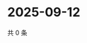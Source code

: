 # 2025-09-12

共 0 条

<!-- BEGIN ZHIHUVIDEO -->
<!-- 最后更新时间 Fri Sep 12 2025 02:13:42 GMT+0800 (China Standard Time) -->

<!-- END ZHIHUVIDEO -->
